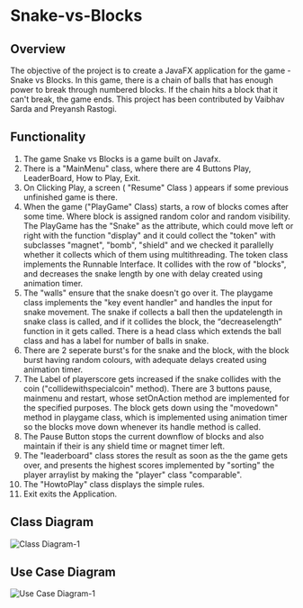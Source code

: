 # Snake-vs-Blocks

## Overview

The objective of the project is to create a JavaFX application for the game - Snake vs Blocks. In this game, there is a chain of balls that has enough power to break through numbered blocks. If the chain hits a block that it can't break, the game ends.
This project has been contributed by Vaibhav Sarda and Preyansh Rastogi.

## Functionality

<ol>
    <li> The game Snake vs Blocks is a game built on Javafx.  
    <li> There is a "MainMenu" class, where there are 4 Buttons Play, LeaderBoard, How to Play, Exit.
    <li> On Clicking Play, a screen ( "Resume" Class ) appears if some previous unfinished game is there.
    <li> When the game ("PlayGame" Class) starts, a row of blocks comes after some time. Where block is assigned random color and random visibility. The PlayGame has the "Snake" as the attribute, which could move left or right with the function "display" and it could collect the "token" with subclasses "magnet", "bomb", "shield" and we checked it     parallelly whether it collects which of them using multithreading. The token class implements the Runnable Interface. It collides with the row of "blocks", and decreases the snake length by one with delay created using animation timer. 
    <li> The "walls" ensure that the snake doesn't go over it. The playgame class implements the "key event handler" and handles the input for snake movement. The snake if collects a ball then the updatelength in snake class is called, and if it collides the block, the “decreaselength” function in it gets called. There is a head class which extends the ball class and has a label for number of balls in snake.   
    <li> There are 2 seperate burst's for the snake and the block, with the block burst having random colours, with adequate delays created using animation timer. 
    <li> The Label of playerscore gets increased if the snake collides with the coin ("collidewithspecialcoin" method). There are 3 buttons pause, mainmenu and restart, whose setOnAction method are implemented for the specified purposes. The block gets down using the "movedown" method in playgame class, which is implemented using animation timer so the blocks move down whenever its handle method is called.    
    <li> The Pause Button stops the current downflow of blocks and also maintain if their is any shield time or magnet timer left. 
    <li> The "leaderboard" class stores the result as soon as the the game gets over, and presents the highest scores implemented by "sorting" the player arraylist by making the "player" class "comparable". 
    <li> The "HowtoPlay" class displays the simple rules.
    <li> Exit exits the Application.
</ol>

## Class Diagram
![Class Diagram-1](https://user-images.githubusercontent.com/44090402/103481415-e8f0e500-4e00-11eb-9889-bdbd352d1441.jpg)

## Use Case Diagram
![Use Case Diagram-1](https://user-images.githubusercontent.com/44090402/103481429-fc03b500-4e00-11eb-9bd2-09022615d6a9.jpg)
